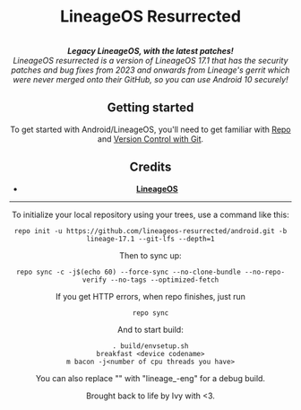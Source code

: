 <div align="center">
<h1>LineageOS Resurrected</h1>
</br>
<strong><i> Legacy LineageOS, with the latest patches! </i></strong>
</br>
<i> LineageOS resurrected is a version of LineageOS 17.1 that has the security patches and bug fixes from 2023 and onwards from Lineage's gerrit which were never merged onto their GitHub, so you can use Android 10 securely! </i>
</br>

Getting started
---------------
To get started with Android/LineageOS, you'll need to get
familiar with [Repo](https://source.android.com/source/using-repo.html) and [Version Control with Git](https://source.android.com/source/version-control.html).

Credits
-------
- [**LineageOS**](https://github.com/LineageOS)
*********

To initialize your local repository using your trees, use a command like this:
```
repo init -u https://github.com/lineageos-resurrected/android.git -b  lineage-17.1 --git-lfs --depth=1
```
Then to sync up:
```
repo sync -c -j$(echo 60) --force-sync --no-clone-bundle --no-repo-verify --no-tags --optimized-fetch
```
If you get HTTP errors, when repo finishes, just run
```
repo sync
```
And to start build:
```
. build/envsetup.sh
breakfast <device codename>
m bacon -j<number of cpu threads you have>
```
You can also replace "<device codename>" with "lineage_<device codename>-eng" for a debug build.

Brought back to life by Ivy with <3.
